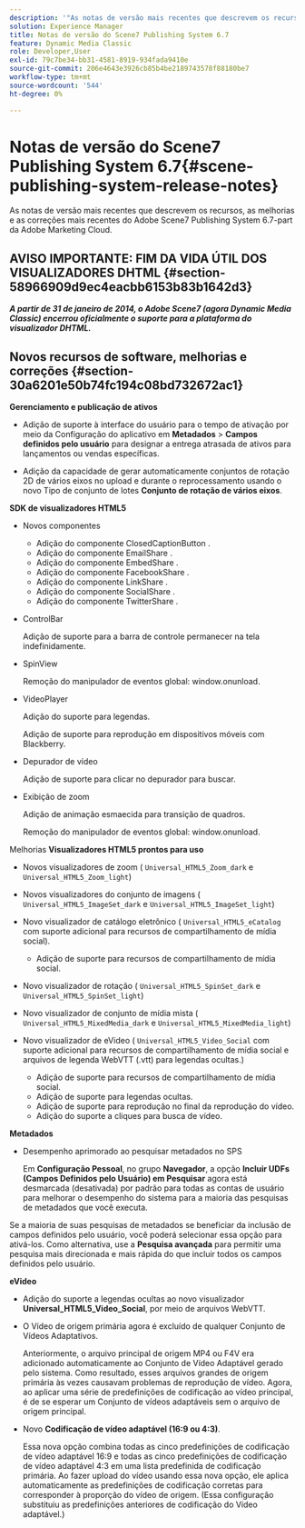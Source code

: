```yaml
---
description: '"As notas de versão mais recentes que descrevem os recursos, aprimoramentos e correções mais recentes do Adobe Scene7 Publishing System 6.7, parte da solução Adobe Experience Manager na Adobe Marketing Cloud."'
solution: Experience Manager
title: Notas de versão do Scene7 Publishing System 6.7
feature: Dynamic Media Classic
role: Developer,User
exl-id: 79c7be34-bb31-4581-8919-934fada9410e
source-git-commit: 206e4643e3926cb85b4be2189743578f88180be7
workflow-type: tm+mt
source-wordcount: '544'
ht-degree: 0%

---
```


# Notas de versão do Scene7 Publishing System 6.7{#scene-publishing-system-release-notes}

As notas de versão mais recentes que descrevem os recursos, as melhorias e as correções mais recentes do Adobe Scene7 Publishing System 6.7-part da Adobe Marketing Cloud.

## AVISO IMPORTANTE: FIM DA VIDA ÚTIL DOS VISUALIZADORES DHTML {#section-58966909d9ec4eacbb6153b83b1642d3}

***A partir de 31 de janeiro de 2014, o Adobe Scene7 (agora Dynamic Media Classic) encerrou oficialmente o suporte para a plataforma do visualizador DHTML.***

## Novos recursos de software, melhorias e correções {#section-30a6201e50b74fc194c08bd732672ac1}

**Gerenciamento e publicação de ativos**

* Adição de suporte à interface do usuário para o tempo de ativação por meio da Configuração do aplicativo em **Metadados** > **Campos definidos pelo usuário** para designar a entrega atrasada de ativos para lançamentos ou vendas específicas.

<!--   [More information](http://help.adobe.com/en_US/scene7/using/WS08F62297-36A5-4c35-9D4E-5BE38C41D39C.html). -->

* Adição da capacidade de gerar automaticamente conjuntos de rotação 2D de vários eixos no upload e durante o reprocessamento usando o novo Tipo de conjunto de lotes **Conjunto de rotação de vários eixos**.

<!--   [More information](http://help.adobe.com/en_US/scene7/using/WSf6ef983f54a76485-20cc30b112624e7b244-7fff.html). -->

**SDK de visualizadores HTML5**

<!-- The *Adobe Scene7 HTML5 Viewers SDK* is available as part of the SDK download from Adobe Developer Connection.

[More information](http://help.adobe.com/en_US/scene7/using/WSd4272150f67705c11b002eec12fcba4dee6-8000.html). -->

* Novos componentes

   * Adição do componente ClosedCaptionButton .
   * Adição do componente EmailShare .
   * Adição do componente EmbedShare .
   * Adição do componente FacebookShare .
   * Adição do componente LinkShare .
   * Adição do componente SocialShare .
   * Adição do componente TwitterShare .

* ControlBar

   Adição de suporte para a barra de controle permanecer na tela indefinidamente.

* SpinView

   Remoção do manipulador de eventos global: window.onunload.

* VideoPlayer

   Adição do suporte para legendas.

   Adição de suporte para reprodução em dispositivos móveis com Blackberry.

* Depurador de vídeo

   Adição de suporte para clicar no depurador para buscar.

* Exibição de zoom

   Adição de animação esmaecida para transição de quadros.

   Remoção do manipulador de eventos global: window.onunload.

Melhorias
**Visualizadores HTML5 prontos para uso**

* Novos visualizadores de zoom ( `Universal_HTML5_Zoom_dark` e `Universal_HTML5_Zoom_light`)
* Novos visualizadores do conjunto de imagens ( `Universal_HTML5_ImageSet_dark` e `Universal_HTML5_ImageSet_light`)
* Novo visualizador de catálogo eletrônico ( `Universal_HTML5_eCatalog` com suporte adicional para recursos de compartilhamento de mídia social).

   * Adição de suporte para recursos de compartilhamento de mídia social.

* Novo visualizador de rotação ( `Universal_HTML5_SpinSet_dark` e `Universal_HTML5_SpinSet_light`)

* Novo visualizador de conjunto de mídia mista ( `Universal_HTML5_MixedMedia_dark` e `Universal_HTML5_MixedMedia_light`)
* Novo visualizador de eVideo ( `Universal_HTML5_Video_Social` com suporte adicional para recursos de compartilhamento de mídia social e arquivos de legenda WebVTT (.vtt) para legendas ocultas.)

   * Adição de suporte para recursos de compartilhamento de mídia social.
   * Adição de suporte para legendas ocultas.
   * Adição de suporte para reprodução no final da reprodução do vídeo.
   * Adição do suporte a cliques para busca de vídeo.

<!-- [Viewer preset compatibility matrix](http://help.adobe.com/en_US/scene7/using/WS6E593DEA-7D81-4cd6-84B0-85E8BB274176.html).

[Adding captions to eVideo](http://help.adobe.com/en_US/scene7/using/WS98ca2e6790647c06-6f6f53e137b959f094-8000.html). -->
**Metadados**

* Desempenho aprimorado ao pesquisar metadados no SPS

   Em **Configuração Pessoal**, no grupo **Navegador**, a opção **Incluir UDFs (Campos Definidos pelo Usuário) em Pesquisar** agora está desmarcada (desativada) por padrão para todas as contas de usuário para melhorar o desempenho do sistema para a maioria das pesquisas de metadados que você executa.

<!--   [Personal Setup](http://help.adobe.com/en_US/scene7/using/WSCAAE9C8A-F172-43a8-B134-6163E7C80218.html). -->

Se a maioria de suas pesquisas de metadados se beneficiar da inclusão de campos definidos pelo usuário, você poderá selecionar essa opção para ativá-los. Como alternativa, use a **Pesquisa avançada** para permitir uma pesquisa mais direcionada e mais rápida do que incluir todos os campos definidos pelo usuário.

<!--   [Advanced search](http://help.adobe.com/en_US/scene7/using/WS259993e42159a215-1c6a66df1265272619e-7ff5.html). -->

**eVideo**

* Adição do suporte a legendas ocultas ao novo visualizador **Universal_HTML5_Video_Social**, por meio de arquivos WebVTT.

<!--   [Adding captions to eVideo](http://help.stage.adobe.com/en_US/scene7/using/WS98ca2e6790647c06-6f6f53e137b959f094-8000.html). -->

* O Vídeo de origem primária agora é excluído de qualquer Conjunto de Vídeos Adaptativos.

   Anteriormente, o arquivo principal de origem MP4 ou F4V era adicionado automaticamente ao Conjunto de Vídeo Adaptável gerado pelo sistema. Como resultado, esses arquivos grandes de origem primária às vezes causavam problemas de reprodução de vídeo. Agora, ao aplicar uma série de predefinições de codificação ao vídeo principal, é de se esperar um Conjunto de vídeos adaptáveis sem o arquivo de origem principal.

* Novo **Codificação de vídeo adaptável (16:9 ou 4:3)**.

   Essa nova opção combina todas as cinco predefinições de codificação de vídeo adaptável 16:9 e todas as cinco predefinições de codificação de vídeo adaptável 4:3 em uma lista predefinida de codificação primária. Ao fazer upload do vídeo usando essa nova opção, ele aplica automaticamente as predefinições de codificação corretas para corresponder à proporção do vídeo de origem. (Essa configuração substituiu as predefinições anteriores de codificação do Vídeo adaptável.)

<!--   [More information](http://help.stage.adobe.com/en_US/scene7/using/WSE86ACF2B-BD50-4c48-A1D7-9CD4405B62D0.html). -->
